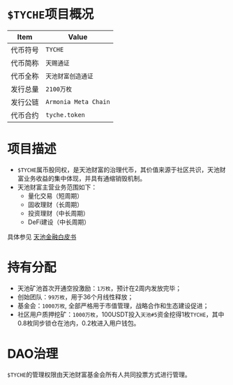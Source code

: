 # `$TYCHE`项目概况

|Item | Value|
|--|--|
| 代币符号 | `TYCHE` |
| 代币简称 | `天赐通证` |
| 代币全称 | `天池财富创造通证` |
| 发行总量 | `2100万枚` |
| 发行公链 | `Armonia Meta Chain`|
| 代币合约 | `tyche.token` |

# 项目描述

* `$TYCHE`属币股同权，是天池财富的治理代币，其价值来源于社区共识，天池财富业务收益的集中体现，并具有通缩销毁机制。
* 天池财富主营业务范围如下：
  - 量化交易（短周期）
  - 固收理财（长周期）
  - 投资理财（中长周期）
  - DeFi建设（中长周期）
  
具体参见 [天池金融白皮书](https://github.com/tychefi/tychefi.whitepaper/blob/main/tychefi.whitepaper.cn.md)

# 持有分配

- 天池矿池首次开通空投激励：`1万枚`，预计在2周内发放完毕；
- 创始团队：`99万枚`，用于36个月线性释放；
- 基金会：`1000万枚`, 全部严格用于市值管理，战略合作和生态建设促进；
- 社区用户质押挖矿：`1000万枚`，100USDT投入`天池#5`资金挖得1枚`TYCHE`，其中0.8枚同步锁仓在池内，0.2枚进入用户钱包。

  
# DAO治理

`$TYCHE`的管理权限由天池财富基金会所有人共同投票方式进行管理。